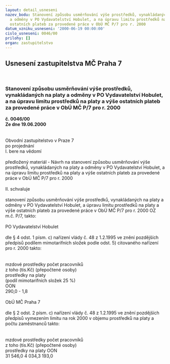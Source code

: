 ```yaml
---
layout: detail_usneseni
nazev_bodu: Stanovení způsobu usměrňování výše prostředků, vynakládaných na platy
  a odměny v PO Vydavatelství Hobulet, a na úpravu limitu prostředků na platy a výše
  ostatních plateb za provedené práce v ObÚ MČ P/7 pro r. 2000
datum_vzniku_usneseni: '2000-06-19 00:00:00'
cislo_usneseni: 0046/00
prilohy: []
organ: zastupitelstvo
---
```

<div id="ucUsn_pList" class="usn">
	<span><h2>Usnesení zastupitelstva MČ Praha 7 </h2>
<br></span><div class="standBody">
<span><h3>Stanovení způsobu usměrňování výše prostředků, vynakládaných na platy a odměny v PO Vydavatelství Hobulet, a na úpravu limitu prostředků na platy a výše ostatních plateb za provedené práce v ObÚ MČ P/7 pro r. 2000</h3></span><div class="center">
		<strong>č. 0046/00</strong><br>
	</div>
<div class="center">
		<strong>Ze dne 19.06.2000</strong><br><br>
	</div>     <br>Obvodní zastupitelstvo v Praze 7<br>po projednání<br>I.	bere na vědomí<br><br> předložený materiál - Návrh na stanovení způsobu usměrňování výše prostředků, vynakládaných na platy a odměny v PO Vydavatelství Hobulet, a na úpravu limitu prostředků na platy a výše ostatních plateb za provedené práce v ObÚ MČ P/7 pro r. 2000<br><br>II.	schvaluje <br><br>stanovení způsobu usměrňování výše prostředků, vynakládaných na platy a odměny v PO Vydavatelství Hobulet, a  úpravu limitu prostředků na platy a výše ostatních plateb za provedené práce v ObÚ MČ P/7 pro r. 2000 OZ m.č. P/7, takto:<br><br>PO Vydavatelství Hobulet<br><br>dle § 4 odst. 1 písm. c) nařízení vlády č. 48 z 1.2.1995 ve znění pozdějších předpisů podílem mimotarifních složek podle odst. 5) citovaného nařízení pro r. 2000 takto:<br><br><br>mzdové prostředky	počet pracovníků<br>z toho (tis.Kč)	(přepočtené osoby)<br>prostředky na platy<br>(podíl mimotarifních složek 25 %)	<br>OON	<br>290,0	-	1,8<br><br>ObÚ MČ Praha 7<br><br>dle § 2 odst. 2 písm. c) nařízení vlády č. 48 z 1.2.1995 ve znění pozdějších předpisů vymezením limitu na rok 2000 v objemu prostředků na platy a počtu zaměstnanců takto:<br><br><br>mzdové prostředky	počet pracovníků<br>z toho (tis.Kč)	(přepočtené osoby)<br>prostředky na platy	OON	<br>31 546,0	4 034,3	193,0<br><br>
</div>
</div>